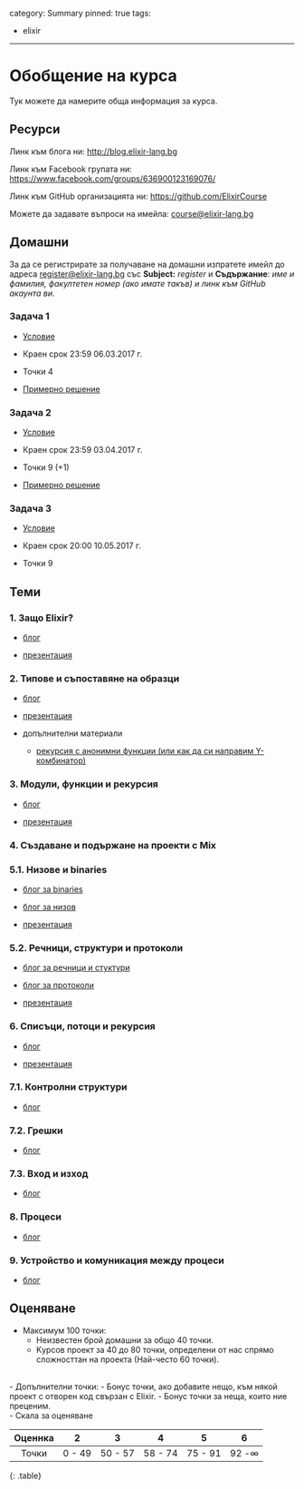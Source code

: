 category: Summary
pinned: true
tags:
  - elixir

--------

# Обобщение на курса

Тук можете да намерите обща информация за курса.

## Ресурси

Линк към блога ни: <http://blog.elixir-lang.bg>

Линк към Facebook групата ни: <https://www.facebook.com/groups/636900123169076/>

Линк към GitHub организацията ни: <https://github.com/ElixirCourse>

Можете да задавате въпроси на имейла: [course@elixir-lang.bg](mailto:course@elixir-lang.bg)

## Домашни

За да се регистрирате за получаване на домашни изпратете имейл до адреса [register@elixir-lang.bg](mailto:register@elixir-lang.bg) със **Subject:** *register* и **Съдържание**: *име и фамилия, факултетен номер (ако имате такъв) и линк към GitHub акаунта ви*.

### Задача 1

- [Условие](https://blog.elixir-lang.bg/posts/task_one)

- Краен срок 23:59 06.03.2017 г.

- Точки 4

- [Примерно решение](https://github.com/ElixirCourse/task-one/blob/master/task.exs)

### Задача 2

- [Условие](https://blog.elixir-lang.bg/posts/task_two)

- Краен срок 23:59 03.04.2017 г.

- Точки 9 (+1)

- [Примерно решение](https://github.com/ElixirCourse/task-two/)

### Задача 3

- [Условие](https://blog.elixir-lang.bg/posts/task_three)

- Краен срок 20:00 10.05.2017 г.

- Точки 9

## Теми

### 1. Защо Elixir?

- [блог](https://blog.elixir-lang.bg/posts/why_elixir)

- [презентация](https://gitpitch.com/ElixirCourse/why-elixir-presentation)

### 2. Типове и съпоставяне на образци

- [блог](https://blog.elixir-lang.bg/posts/pattern_matching_types_and_basics)

- [презентация](https://gitpitch.com/ElixirCourse/types-and-pattern-matching-presentation)

- допълнителни материали

    - [рекурсия с анонимни функции (или как да си направим Y-комбинатор)](https://blog.elixir-lang.bg/posts/y)


### 3. Модули, функции и рекурсия

- [блог](https://elixir-lang.bg/posts/modules_functions_recursion)

- [презентация](https://gitpitch.com/ElixirCourse/modules-functions-recursion-presentation)


### 4. Създаване и подържане на проекти с Mix

### 5.1. Низове и binaries

- [блог за binaries](https://elixir-lang.bg/posts/binaries)

- [блог за низов](https://elixir-lang.bg/posts/strings)

- [презентация](https://gitpitch.com/ElixirCourse/binaries_and_strings_presentation)

### 5.2. Речници, структури и протоколи

- [блог за речници и стуктури](https://elixir-lang.bg/posts/maps_structs)

- [блог за протоколи](https://elixir-lang.bg/posts/protocols)

- [презентация](https://gitpitch.com/ElixirCourse/maps_structs_protocols_presentation)

### 6. Списъци, потоци и рекурсия

- [блог](https://elixir-lang.bg/posts/lists_streams_recursion)

- [презентация](https://gitpitch.com/ElixirCourse/list-streams-presentation)

### 7.1. Контролни структури

- [блог](https://elixir-lang.bg/posts/lists_streams_recursion)

### 7.2. Грешки

- [блог](https://elixir-lang.bg/posts/exceptions)

### 7.3. Вход и изход

- [блог](https://elixir-lang.bg/posts/input_output)

### 8. Процеси

- [блог](https://elixir-lang.bg/posts/processes)

### 9. Устройство и комуникация между процеси

- [блог](https://elixir-lang.bg/posts/process_internals)

## Оценяване

- Максимум 100 точки:
    - Неизвестен брой домашни за общо 40 точки.
    - Kурсов проект за 40 до 80 точки, oпределени от нас спрямо сложносттан на проекта (Най-често 60 точки).
<br>
- Допълнителни точки:
    - Бонус точки, ако добавите нещо, към някой проект с отворен код свързан с Elixir.
    - Бонус точки за неща, които ние преценим.
<br>
- Скала за оценяване


| Оценнка | 2 | 3 | 4 | 5 | 6 |
| :--: | :--: | :--: | :--: | :--: | :--: |
| Точки | 0 - 49 | 50 - 57 | 58 - 74 | 75 - 91 | 92 -&infin; |
{: .table}
